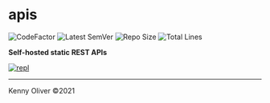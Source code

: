 # apis

![CodeFactor](https://www.codefactor.io/repository/github/KennyOliver/apis/badge?style=for-the-badge)
![Latest SemVer](https://img.shields.io/github/v/tag/KennyOliver/apis?label=version&sort=semver&style=for-the-badge)
![Repo Size](https://img.shields.io/github/repo-size/KennyOliver/apis?style=for-the-badge)
![Total Lines](https://img.shields.io/tokei/lines/github/KennyOliver/apis?style=for-the-badge)

**Self-hosted static REST APIs**

[![repl](https://replit.com/badge/github/KennyOliver/kennyolivergithubioapis)](https://replit.com/@KennyOliver/kennyolivergithubioapis)

---
Kenny Oliver ©2021
